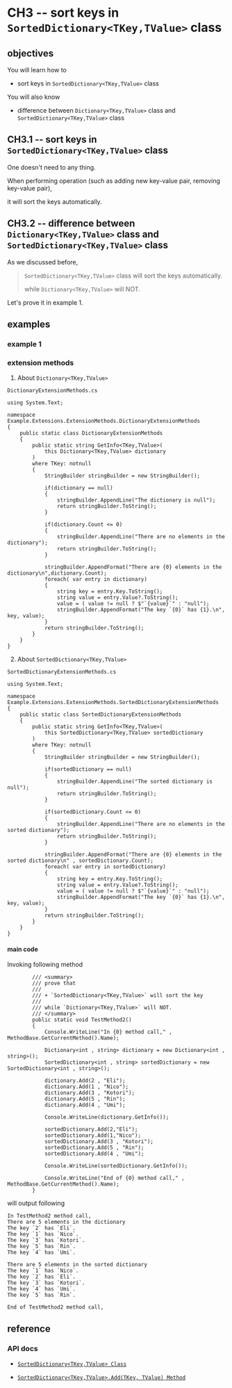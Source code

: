 # CH3 -- sort keys in `SortedDictionary<TKey,TValue>` class
## objectives
You will learn how to

+ sort keys in `SortedDictionary<TKey,TValue>` class

You will also know 

+ difference between `Dictionary<TKey,TValue>` class and `SortedDictionary<TKey,TValue>` class

## CH3.1 -- sort keys in `SortedDictionary<TKey,TValue>` class
One doesn't need to any thing.

When performing operation (such as adding new key-value pair, removing key-value pair),

it will sort the keys automatically.

## CH3.2 -- difference between `Dictionary<TKey,TValue>` class and `SortedDictionary<TKey,TValue>` class
As we discussed before,

> `SortedDictionary<TKey,TValue>` class will sort the keys automatically.
>
> while `Dictionary<TKey,TValue>` will NOT.

Let's prove it in example 1.

## examples
### example 1
### extension methods

1. About `Dictionary<TKey,TValue>`

`DictionaryExtensionMethods.cs`

```
using System.Text;

namespace Example.Extensions.ExtensionMethods.DictionaryExtensionMethods
{
    public static class DictionaryExtensionMethods
    {
        public static string GetInfo<TKey,TValue>(
            this Dictionary<TKey,TValue> dictionary    
        )
        where TKey: notnull
        {
            StringBuilder stringBuilder = new StringBuilder();

            if(dictionary == null)
            {
                stringBuilder.AppendLine("The dictionary is null");
                return stringBuilder.ToString();
            }

            if(dictionary.Count <= 0)
            {
                stringBuilder.AppendLine("There are no elements in the dictionary");
                return stringBuilder.ToString();
            }

            stringBuilder.AppendFormat("There are {0} elements in the dictionary\n",dictionary.Count);
            foreach( var entry in dictionary)
            {
                string key = entry.Key.ToString();
                string value = entry.Value?.ToString();
                value = ( value != null ? $"`{value}`" : "null");
                stringBuilder.AppendFormat("The key `{0}` has {1}.\n", key, value);
            }
            return stringBuilder.ToString();
        }
    }
}

```

2. About `SortedDictionary<TKey,TValue>`

`SortedDictionaryExtensionMethods.cs`

```
using System.Text;

namespace Example.Extensions.ExtensionMethods.SortedDictionaryExtensionMethods
{
    public static class SortedDictionaryExtensionMethods
    {
        public static string GetInfo<TKey,TValue>(
            this SortedDictionary<TKey,TValue> sortedDictionary    
        )
        where TKey: notnull
        {
            StringBuilder stringBuilder = new StringBuilder();

            if(sortedDictionary == null)
            {
                stringBuilder.AppendLine("The sorted dictionary is null");
                return stringBuilder.ToString();
            }

            if(sortedDictionary.Count <= 0)
            {
                stringBuilder.AppendLine("There are no elements in the sorted dictionary");
                return stringBuilder.ToString();
            }

            stringBuilder.AppendFormat("There are {0} elements in the sorted dictionary\n" , sortedDictionary.Count);
            foreach( var entry in sortedDictionary)
            {
                string key = entry.Key.ToString();
                string value = entry.Value?.ToString();
                value = ( value != null ? $"`{value}`" : "null");
                stringBuilder.AppendFormat("The key `{0}` has {1}.\n", key, value);
            }
            return stringBuilder.ToString();
        }
    }
}
```

#### main code

Invoking following method

```
        /// <summary>
        /// prove that
        /// 
        /// + `SortedDictionary<TKey,TValue>` will sort the key
        /// 
        /// while `Dictionary<TKey,TValue>` will NOT.
        /// </summary>
        public static void TestMethod2()
        {
            Console.WriteLine("In {0} method call," , MethodBase.GetCurrentMethod().Name);

            Dictionary<int , string> dictionary = new Dictionary<int , string>();
            SortedDictionary<int , string> sortedDictionary = new SortedDictionary<int , string>();

            dictionary.Add(2 , "Eli");
            dictionary.Add(1 , "Nico");
            dictionary.Add(3 , "Kotori");
            dictionary.Add(5 , "Rin");
            dictionary.Add(4 , "Umi");

            Console.WriteLine(dictionary.GetInfo());

            sortedDictionary.Add(2,"Eli");
            sortedDictionary.Add(1,"Nico");
            sortedDictionary.Add(3 , "Kotori");
            sortedDictionary.Add(5 , "Rin");
            sortedDictionary.Add(4 , "Umi");

            Console.WriteLine(sortedDictionary.GetInfo());

            Console.WriteLine("End of {0} method call," , MethodBase.GetCurrentMethod().Name);
        }
```

will output following

```
In TestMethod2 method call,
There are 5 elements in the dictionary
The key `2` has `Eli`.
The key `1` has `Nico`.
The key `3` has `Kotori`.
The key `5` has `Rin`.
The key `4` has `Umi`.

There are 5 elements in the sorted dictionary
The key `1` has `Nico`.
The key `2` has `Eli`.
The key `3` has `Kotori`.
The key `4` has `Umi`.
The key `5` has `Rin`.

End of TestMethod2 method call,
```

## reference
### API docs
+ [`SortedDictionary<TKey,TValue> Class`](https://learn.microsoft.com/en-us/dotnet/api/system.collections.generic.sorteddictionary-2.-ctor?view=net-9.0)

+ [`SortedDictionary<TKey,TValue>.Add(TKey, TValue) Method`](https://learn.microsoft.com/en-us/dotnet/api/system.collections.generic.sorteddictionary-2.add?view=net-9.0)
